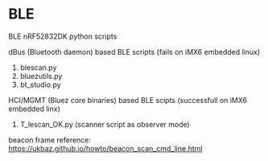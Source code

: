 # BLE
BLE nRF52832DK python scripts

dBus (Bluetooth daemon) based BLE scripts (fails on iMX6 embedded linux)

1. blescan.py
2. bluezutils.py
3. bt_studio.py

HCI/MGMT (Bluez core binaries) based BLE scipts (successfull on iMX6 embedded linx)

1. T_lescan_OK.py (scanner script as observer mode)

beacon frame reference: https://ukbaz.github.io/howto/beacon_scan_cmd_line.html
